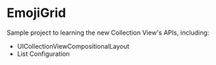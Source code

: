 # EmojiGrid
Sample project to learning the new Collection View's APIs, including:
- UICollectionViewCompositionalLayout
- List Configuration
